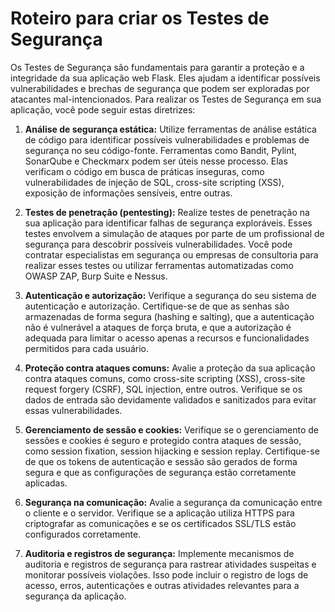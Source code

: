 # Roteiro para criar os Testes de Segurança

Os Testes de Segurança são fundamentais para garantir a proteção e a integridade da sua aplicação web Flask. Eles ajudam a identificar possíveis vulnerabilidades e brechas de segurança que podem ser exploradas por atacantes mal-intencionados. Para realizar os Testes de Segurança em sua aplicação, você pode seguir estas diretrizes:

1. **Análise de segurança estática:** Utilize ferramentas de análise estática de código para identificar possíveis vulnerabilidades e problemas de segurança no seu código-fonte. Ferramentas como Bandit, Pylint, SonarQube e Checkmarx podem ser úteis nesse processo. Elas verificam o código em busca de práticas inseguras, como vulnerabilidades de injeção de SQL, cross-site scripting (XSS), exposição de informações sensíveis, entre outras.

2. **Testes de penetração (pentesting):** Realize testes de penetração na sua aplicação para identificar falhas de segurança exploráveis. Esses testes envolvem a simulação de ataques por parte de um profissional de segurança para descobrir possíveis vulnerabilidades. Você pode contratar especialistas em segurança ou empresas de consultoria para realizar esses testes ou utilizar ferramentas automatizadas como OWASP ZAP, Burp Suite e Nessus.

3. **Autenticação e autorização:** Verifique a segurança do seu sistema de autenticação e autorização. Certifique-se de que as senhas são armazenadas de forma segura (hashing e salting), que a autenticação não é vulnerável a ataques de força bruta, e que a autorização é adequada para limitar o acesso apenas a recursos e funcionalidades permitidos para cada usuário.

4. **Proteção contra ataques comuns:** Avalie a proteção da sua aplicação contra ataques comuns, como cross-site scripting (XSS), cross-site request forgery (CSRF), SQL injection, entre outros. Verifique se os dados de entrada são devidamente validados e sanitizados para evitar essas vulnerabilidades.

5. **Gerenciamento de sessão e cookies:** Verifique se o gerenciamento de sessões e cookies é seguro e protegido contra ataques de sessão, como session fixation, session hijacking e session replay. Certifique-se de que os tokens de autenticação e sessão são gerados de forma segura e que as configurações de segurança estão corretamente aplicadas.

6. **Segurança na comunicação:** Avalie a segurança da comunicação entre o cliente e o servidor. Verifique se a aplicação utiliza HTTPS para criptografar as comunicações e se os certificados SSL/TLS estão configurados corretamente.

7. **Auditoria e registros de segurança:** Implemente mecanismos de auditoria e registros de segurança para rastrear atividades suspeitas e monitorar possíveis violações. Isso pode incluir o registro de logs de acesso, erros, autenticações e outras atividades relevantes para a segurança da aplicação.


